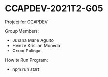# CCAPDEV-2021T2-G05

Project for CCAPDEV

Group Members:

-   Juliana Marie Agulto
-   Heinze Kristian Moneda
-   Greco Polinga

How to Run Program:
-   npm run start

